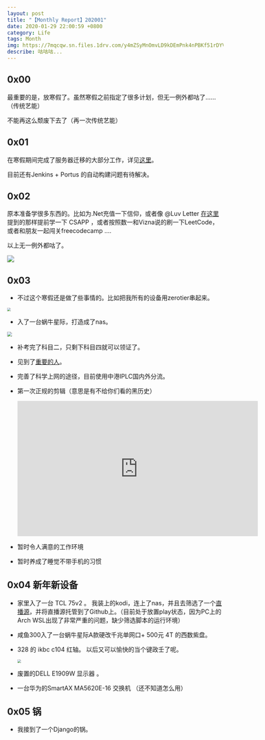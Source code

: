 ```yaml
---
layout: post
title: "【Monthly Report】202001"
date: 2020-01-29 22:00:59 +0800
category: Life
tags: Month
img: https://7mqcqw.sn.files.1drv.com/y4mZSyMnOmvLD9kDEmPnk4nPBKf51rDYVzw2xXx3ePrmr5WK75GSKbQz3sTyX7ti7DDJrMyY1YNq2KRQZ1Og1gvlRU5uT7dJSSuUl7COTBI2Sjp1BsdSTuK4ZJydywBr6VKy2cJh22RjzgvCqaY6FcyeH-PQwqaeycHp6EZzMa84PCW7RiuNN-0Jl_DDIfy9mVLpRJenec4-U4XQy9Rqnyc7g?width=640&height=360&cropmode=none
describe: 咕咕咕...
---
```




## 0x00

最重要的是，放寒假了。虽然寒假之前指定了很多计划，但无一例外都咕了...... （传统艺能）

不能再这么颓废下去了（再一次传统艺能）



## 0x01 

在寒假期间完成了服务器迁移的大部分工作，详见[这里](https://aaaab3n.co/technology/2020/01/14/server-move.html)。

目前还有Jenkins + Portus 的自动构建问题有待解决。



## 0x02 

原本准备学很多东西的。比如为.Net充值一下信仰，或者像 @Luv Letter [在这里](https://www.zhihu.com/question/57767264/answer/494104330) 提到的那样提前学一下 CSAPP ，或者按照数一和Vizna说的刷一下LeetCode，或者和朋友一起闯关freecodecamp .... 

以上无一例外都咕了。

![](https://5s8cpa.sn.files.1drv.com/y4maqfweDfp4HuCI65LHehdWl7pwDEbodU1MT0Z3YE9ThZoPSoQcLzZxPVd42RFpGZ9wJhfKTd-IQEdKPZyOaPxZ2KanFd1pkqUyxfYXrXhZ-VjOXIhmTV2l_yyrlwFzFPUWysILxcqWTsMn0EQgwDUsHmvO8ehM_7QWIPpxBKrFRU4U10PSIn-W-zbFdzIv8up2hEJEhHwW97-NCy3RcNKdw?width=75&height=75&cropmode=none)

## 0x03

- 不过这个寒假还是做了些事情的。比如把我所有的设备用zerotier串起来。

<img src="https://5s8apa.sn.files.1drv.com/y4mgK6XWZxJnZPvUDaAN4Fg4KVoYJazTddTYVWTa-vob9uS8Mt0BOfDsXU5q3m8KBIn_1cCv52K0arFiCQfDRIK1gjiip0Olm-LacDFpJwmUDPPTAmCYPv48A5qiuD3Y1xUUmfRSnWVyyt5wuGPBSYeVVFW5QnZwaYF4UEIhDIQFJ1iRAXyPMfhVdn2-6c4wdxQZ0fkfwR_Bg67N1-lixVZxQ?width=1083&amp;height=870&amp;cropmode=none" style="zoom:50%;" />

- 入了一台蜗牛星际，打造成了nas。

<img src="https://5s8zpa.sn.files.1drv.com/y4mYPX4t6MKFidB4zW3D0NFzYMnaXCcK3i2uzTvdvhrnLweOb7ohY56chsvyUUdsq0-LvEhztpoq1asix7UbRqwnQWxP9MIqnZ90ByXoIuVplrbrDPbMGm5kXlN_821w62EiIzxy7SFa1loUXrJ6fyA8bUux-XxjyQUXnFBMA-bJJ1diqad3ltfV80GfbK7I0Om-3achnUMdNSZbTXU0q2h0Q?width=1860&amp;height=710&amp;cropmode=none" style="zoom:67%;" />

- 补考完了科目二，只剩下科目四就可以领证了。

- 见到了[重要的人](https://twitter.com/nyovelt/status/1218387725482487808)。

- 完善了科学上网的途径，目前使用中港IPLC国内外分流。

- 第一次正规的剪辑（意思是有不给你们看的黑历史）

  <iframe width="560" height="315" src="https://www.youtube.com/embed/6ZM0vb-qxeE" frameborder="0" allow="accelerometer; autoplay; encrypted-media; gyroscope; picture-in-picture" allowfullscreen></iframe>

- 暂时令人满意的工作环境
- 暂时养成了睡觉不带手机的习惯



## 0x04 新年新设备

- 家里入了一台 TCL 75v2 。 我装上的kodi，连上了nas，并且去筛选了一个[直播源](https://github.com/Nyovelt/m3u8_Shanghai)，并将直播源托管到了Github上。（目前处于放置play状态，因为PC上的Arch WSL出现了非常严重的问题，缺少筛选脚本的运行环境）

- 咸鱼300入了一台蜗牛星际A款硬改千兆单网口+ 500元 4T 的西数紫盘。

- 328 的 ikbc c104 红轴。 以后又可以愉快的当个键政壬了呢。

  <img src="https://5s8bpa.sn.files.1drv.com/y4mxVhy_2U8cVLX-VD2tqSUuzF5s67o7k87P1V8LY_zItPL-GeT15ZqI_XEaWR_ZvvcFob-8M81-SZ9qYICo5V07qhUabs-M3En7qcZ2PV3TNl1SOit8RIfk4fD5JCudlYr01GAYO_tt9IoMJxN7X6ubWZbYDxR5qgKevbn7sdBcc4tho06W1tX5Z3oZAWCf7kfhNHhSOtgynWwQD0nkAEnmQ?width=440&amp;height=562&amp;cropmode=none" style="zoom:50%;" />

- 废置的DELL E1909W 显示器 。

- 一台华为的SmartAX MA5620E-16 交换机 （还不知道怎么用）



## 0x05 锅

- 我接到了一个Django的锅。